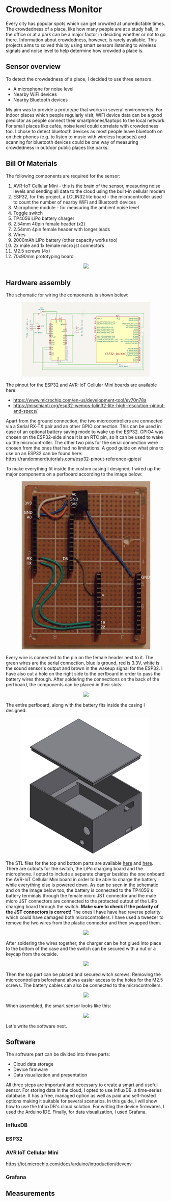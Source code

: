 # Crowdedness Monitor

Every city has popular spots which can get crowded at unpredictable times. The crowdedness of a place, like how many people are at a study hall, in the office or at a park can be a major factor in deciding whether or not to go there. Information about crowdedness, however, is rarely available. This projects aims to solved this by using smart sensors listening to wireless signals and noise level to help determine how crowded a place is.

## Sensor overview

To detect the crowdedness of a place, I decided to use three sensors:
 - A microphone for noise level
 - Nearby WiFi devices
 - Nearby Bluetooth devices

My aim was to provide a prototype that works in several environments. For indoor places which people regularly visit, WiFi device data can be a good predictor as people connect their smartphones/laptops to the local network. For small places like cafés, noise level could correlate with crowdedness too. I chose to detect bluetooth devices as most people leave bluetooth on on their phones (e.g. to listen to music with wireless headsets) and scanning for bluetooth devices could be one way of measuring crowdedness in outdoor public places like parks.

## Bill Of Materials

The following components are required for the sensor:
 1. AVR-IoT Cellular Mini - this is the brain of the sensor, measuring noise levels and sending all data to the cloud using the built-in cellular modem
 2. ESP32, for this project, a LOLIN32 lite board - the microcontroller used to count the number of nearby WiFi and Bluetooth devices
 3. Microphone module - for measuring the ambient noise level
 4. Toggle switch
 5. TP4056 LiPo battery charger
 6. 2.54mm 40pin female header (x2)
 7. 2.54mm 4pin female header with longer leads
 8. Wires
 9. 2000mAh LiPo battery (other capacity works too)
 10. 2x male and 1x female micro jst connectors
 11. M2.5 screws (4x)
 12. 70x90mm prototyping board

<p align="center"><img src="./images/bom-all.png" width="80%"></p>

## Hardware assembly

The schematic for wiring the components is shown below:

<p align="center"><img src="./images/schematics.png" width="80%"></p>

The pinout for the ESP32 and AVR-IoT Cellular Mini boards are available here:
 - https://www.microchip.com/en-us/development-tool/ev70n78a
 - https://mischianti.org/esp32-wemos-lolin32-lite-high-resolution-pinout-and-specs/

Apart from the ground connection, the two microcontrollers are connected via a Serial RX-TX pair and an other GPIO connection. This can be used in case of an optional battery saving mode to wake up the ESP32. GPIO4 was chosen on the ESP32-side since it is an RTC pin, so it can be used to wake up the microcontroller. The other two pins for the serial connection were chosen from the ones that had no limitations. A good guide on what pins to use on an ESP32 can be found here: https://randomnerdtutorials.com/esp32-pinout-reference-gpios/

To make everything fit inside the custom casing I designed, I wired up the major components on a perfboard according to the image below:

<p align="center"><img src="./images/wiring.jpg" width="80%"></p>

Every wire is connected to the pin on the female header next to it. The green wires are the serial connection, blue is ground, red is 3.3V, white is the sound sensor's output and brown in the wakeup signal for the ESP32. I have also cut a hole on the right side to the perfboard in order to pass the battery wires through. After soldering the connections on the back of the perfboard, the components can be placed in their slots:

<p align="center"><img src="./images/components-placed.jpg" width="80%"></p>

The entire perfboard, along with the battery fits inside the casing I designed:

<p align="center"><img src="./images/case.png" width="80%"></p>

The STL files for the top and bottom parts are available [here](./3dfiles/case-top.stl) and [here](./3dfiles/case-bottom.stl). There are cutouts for the switch, the LiPo charging board and the microphone. I opted to include a separate charger besides the one onboard the AVR-IoT Cellular Mini board in order to be able to charge the battery while everything else is powered down. As can be seen in the schematic and on the image below too, the battery is connected to the TP4056's battery terminals through the female micro JST connector and the male micro JST connectors are connected to the protected output of the LiPo charging board through the switch. **Make sure to check if the polarity of the JST connectors is correct!** The ones I have have had reverse polarity which could have damaged both microcontrollers. I have used a tweezer to remove the two wires from the plastic connector and then swapped them.

<p align="center"><img src="./images/battery-wiring.jpg" width="80%"></p>

After soldering the wires together, the charger can be hot glued into place to the bottom of the case and the switch can be secured with a nut or a keycap from the outside.

<p align="center"><img src="./images/bat-placement.jpg" width="80%"></p>

Then the top part can be placed and secured witch screws. Removing the microcontrollers beforehand allows easier access to the holes for the M2.5 screws. The battery cables can also be connected to the microcontrollers.

<p align="center"><img src="./images/top-placement.jpg" width="80%"></p>

When assembled, the smart sensor looks like this:

<p align="center"><img src="./images/final-assembled.jpg" width="80%"></p>

Let's write the software next.

## Software

The software part can be divided into three parts:
 - Cloud data storage
 - Device firmware
 - Data visualization and presentation

All three steps are important and necessary to create a smart and useful sensor. For storing data in the cloud, I opted to use InfluxDB, a time-series database. It has a free, managed option as well as paid and self-hosted options making it suitable for several scenarios. In this guide, I will show how to use the InfluxDB's cloud solution. For writing the device firmwares, I used the Arduino IDE. Finally, for data visualization, I used Grafana.

### InfluxDB

### ESP32

### AVR IoT Cellular Mini

https://iot.microchip.com/docs/arduino/introduction/devenv

### Grafana

## Measurements



